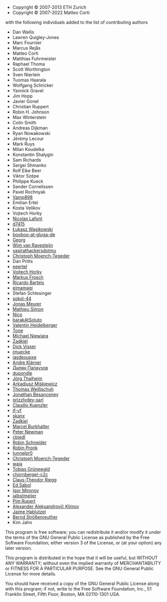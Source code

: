 
* Copyright &copy; 2007-2013 ETH Zurich
* Copyright &copy; 2007-2022 Matteo Corti

with the following individuals added to the list of contributing authors

 * Dan Wallis
 * Lawren Quigley-Jones
 * Marc Fournier
 * Marcus Rejås
 * Matteo Corti
 * Matthias Fuhrmeister
 * Raphael Thoma
 * Scott Worthington
 * Sven Nierlein
 * Tuomas Haarala
 * Wolfgang Schricker
 * Yannick Gravel
 * Jim Hopp
 * Javier Gonel
 * Christian Ruppert
 * Robin H. Johnson
 * Max Winterstein
 * Colin Smith
 * Andreas Dijkman
 * Ryan Nowakowski
 * Jérémy Lecour
 * Mark Ruys
 * Milan Koudelka
 * Konstantin Shalygin
 * Sam Richards
 * Sergei Shmanko
 * Rolf Eike Beer
 * Viktor Szépe
 * Philippe Kueck
 * Sander Cornelissen
 * Pavel Rochnyak
 * [Vamp898](https://github.com/Vamp898)
 * Emilian Ertel
 * Kosta Velikov
 * Vojtech Horky
 * [Nicolas Lafont ](https://github.com/ManicoW)
 * [d7415 ](https://github.com/d7415)
 * [Łukasz Wąsikowski ](https://github.com/IdahoPL)
 * [booboo-at-gluga-de ](https://github.com/booboo-at-gluga-de)
 * [Georg ](https://github.com/gbotti)
 * [Wim van Ravesteijn ](https://github.com/wimvr)
 * [yasirathackersdotmu ](https://github.com/yasirathackersdotmu)
 * [Christoph Moench-Tegeder ](https://github.com/moench-tegeder)
 * Dan Pritts
 * [eeertel ](https://github.com/eeertel)
 * [Vojtech Horky ](https://github.com/vhotspur)
 * [Markus Frosch ](https://github.com/lazyfrosch)
 * [Ricardo Bartels ](https://github.com/bb-Ricardo)
 * [eimamagi ](https://github.com/eimamagi)
 * Stefan Schlesinger
 * [sokol-44 ](https://github.com/sokol-44)
 * [Jonas Meurer ](https://github.com/mejo-)
 * [Mathieu Simon ](https://github.com/matsimon)
 * [Nico ](https://github.com/nicox)
 * [barakAtSoluto ](https://github.com/barakAtSoluto)
 * [Valentin Heidelberger ](https://github.com/va1entin)
 * [Tone ](https://github.com/anthonyhaussman)
 * [Michael Niewiara ](https://github.com/mobitux)
 * [Zadkiel ](https://github.com/aslafy-z)
 * [Dick Visser ](https://github.com/dnmvisser)
 * [jmuecke ](https://github.com/jmuecke)
 * [iasdeoupxe ](https://github.com/iasdeoupxe)
 * [Andre Klärner ](https://github.com/klaernie)
 * [Дилян Палаузов ](https://github.com/dilyanpalauzov)
 * [dupondje ](https://github.com/dupondje)
 * [Jörg Thalheim ](https://github.com/Mic92)
 * [Arkadiusz Miśkiewicz ](https://github.com/arekm)
 * [Thomas Weißschuh ](https://github.com/t-8ch)
 * [Jonathan Besanceney ](https://github.com/jonathan-besanceney)
 * [grizzlydev-sarl ](https://github.com/grizzlydev-sarl)
 * [Claudio Kuenzler ](https://github.com/Napsty)
 * [jf-vf ](https://github.com/jf-vf)
 * [skanx ](https://github.com/skanx)
 * [Zadkiel ](https://github.com/aslafy-z)
 * [Marcel Burkhalter ](https://github.com/explorer69)
 * [Peter Newman ](https://github.com/peternewman)
 * [cbiedl ](https://github.com/cbiedl)
 * [Robin Schneider ](https://github.com/ypid-geberit)
 * [Robin Pronk ](https://github.com/rfpronk)
 * [tunnelpr0 ](https://github.com/tunnelpr0)
 * [Christoph Moench-Tegeder ](https://github.com/moench-tegeder)
 * [waja ](https://github.com/waja)
 * [Tobias Grünewald ](https://github.com/tobias-gruenewald)
 * [chornberger-c2c ](https://github.com/chornberger-c2c)
 * [Claus-Theodor Riegg ](https://github.com/ctriegg-mak)
 * [Ed Sabol ](https://github.com/esabol)
 * [Igor Mironov ](https://github.com/mcs6502)
 * [jalbstmeijer ](https://github.com/jalbstmeijer)
 * [Pim Rupert ](https://github.com/prupert)
 * [Alexander Aleksandrovič Klimov ](https://github.com/Al2Klimov)
 * [Jaime Hablutzel ](https://github.com/hablutzel1)
 * [Bernd Strößenreuther ](https://github.com/booboo-at-gluga-de)
 * Kim Jahn

This program is free software; you can redistribute it and/or modify
it under the terms of the GNU General Public License as published by
the Free Software Foundation; either version 3 of the License, or (at
your option) any later version.

This program is distributed in the hope that it will be useful, but
WITHOUT ANY WARRANTY; without even the implied warranty of
MERCHANTABILITY or FITNESS FOR A PARTICULAR PURPOSE.  See the GNU
General Public License for more details.

You should have received a copy of the GNU General Public License
along with this program; if not, write to the Free Software
Foundation, Inc., 51 Franklin Street, Fifth Floor, Boston, MA 02110-1301 USA.
